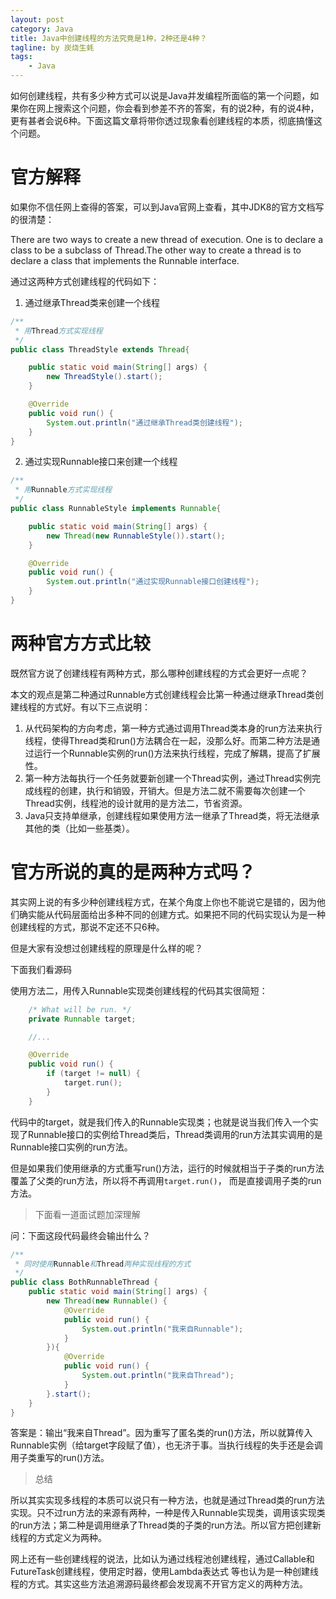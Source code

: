 ```yaml
---
layout: post
category: Java
title: Java中创建线程的方法究竟是1种，2种还是4种？
tagline: by 炭烧生蚝
tags:
    - Java
---
```


如何创建线程，共有多少种方式可以说是Java并发编程所面临的第一个问题，如果你在网上搜索这个问题，你会看到参差不齐的答案，有的说2种，有的说4种，更有甚者会说6种。下面这篇文章将带你透过现象看创建线程的本质，彻底搞懂这个问题。

<!--more-->

# 官方解释

如果你不信任网上查得的答案，可以到Java官网上查看，其中JDK8的官方文档写的很清楚：

There are two ways to create a new thread of execution. One is to declare a class to be a subclass of Thread.The other way to create a thread is to declare a class that implements the Runnable interface.

通过这两种方式创建线程的代码如下：

1. 通过继承Thread类来创建一个线程

```java
/**
 * 用Thread方式实现线程
 */
public class ThreadStyle extends Thread{

    public static void main(String[] args) {
        new ThreadStyle().start();
    }

    @Override
    public void run() {
        System.out.println("通过继承Thread类创建线程");
    }
}
```

2. 通过实现Runnable接口来创建一个线程

```java
/**
 * 用Runnable方式实现线程
 */
public class RunnableStyle implements Runnable{

    public static void main(String[] args) {
        new Thread(new RunnableStyle()).start();
    }

    @Override
    public void run() {
        System.out.println("通过实现Runnable接口创建线程");
    }
}
```

# 两种官方方式比较

既然官方说了创建线程有两种方式，那么哪种创建线程的方式会更好一点呢？

本文的观点是第二种通过Runnable方式创建线程会比第一种通过继承Thread类创建线程的方式好。有以下三点说明：

1. 从代码架构的方向考虑，第一种方式通过调用Thread类本身的run方法来执行线程，使得Thread类和run()方法耦合在一起，没那么好。而第二种方法是通过运行一个Runnable实例的run()方法来执行线程，完成了解耦，提高了扩展性。
2. 第一种方法每执行一个任务就要新创建一个Thread实例，通过Thread实例完成线程的创建，执行和销毁，开销大。但是方法二就不需要每次创建一个Thread实例，线程池的设计就用的是方法二，节省资源。
3. Java只支持单继承，创建线程如果使用方法一继承了Thread类，将无法继承其他的类（比如一些基类）。

#  官方所说的真的是两种方式吗？

其实网上说的有多少种创建线程方式，在某个角度上你也不能说它是错的，因为他们确实能从代码层面给出多种不同的创建方式。如果把不同的代码实现认为是一种创建线程的方式，那说不定还不只6种。

但是大家有没想过创建线程的原理是什么样的呢？

下面我们看源码

使用方法二，用传入Runnable实现类创建线程的代码其实很简短：

```java
    /* What will be run. */
    private Runnable target;

    //...

    @Override
    public void run() {
        if (target != null) {
            target.run();
        }
    }
```

代码中的target，就是我们传入的Runnable实现类；也就是说当我们传入一个实现了Runnable接口的实例给Thread类后，Thread类调用的run方法其实调用的是Runnable接口实例的run方法。

但是如果我们使用继承的方式重写run()方法，运行的时候就相当于子类的run方法覆盖了父类的run方法，所以将不再调用`target.run()`，
而是直接调用子类的run方法。

> 下面看一道面试题加深理解

问：下面这段代码最终会输出什么？

```java
/**
 * 同时使用Runnable和Thread两种实现线程的方式
 */
public class BothRunnableThread {
    public static void main(String[] args) {
        new Thread(new Runnable() {
            @Override
            public void run() {
                System.out.println("我来自Runnable");
            }
        }){
            @Override
            public void run() {
                System.out.println("我来自Thread");
            }
        }.start();
    }
}
```

答案是：输出“我来自Thread”。因为重写了匿名类的run()方法，所以就算传入Runnable实例（给target字段赋了值），也无济于事。当执行线程的失手还是会调用子类重写的run()方法。

> 总结

所以其实实现多线程的本质可以说只有一种方法，也就是通过Thread类的run方法实现。只不过run方法的来源有两种，一种是传入Runnable实现类，调用该实现类的run方法；第二种是调用继承了Thread类的子类的run方法。所以官方把创建新线程的方式定义为两种。

网上还有一些创建线程的说法，比如认为通过线程池创建线程，通过Callable和FutureTask创建线程，使用定时器，使用Lambda表达式 等也认为是一种创建线程的方式。其实这些方法追溯源码最终都会发现离不开官方定义的两种方法。